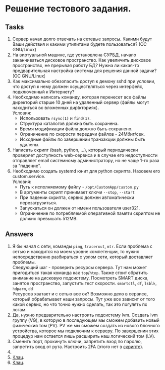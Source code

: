 # Решение тестового задания.

## Tasks

1. Сервер начал долго отвечать на сетевые запросы. Какими будут Ваши действия и
   какими утилитами будете пользоваться? (ОС GNU/Linux)
2. На виртуальной машине, где установлена СУРБД, начало заканчиваться дисковое
   пространство. Как увеличить дисковое пространство, не прерывая работу БД?
   Нужна ли какая-то предварительная настройка системы для решения данной
   задачи? (ОС GNU/Linux)
3. Как максимально обезопасить доступ к демону sshd при условии, что доступ к
   нему должен осуществляться через интерфейс, подключенный к Интернету?
4. Необходимо написать команду, которая перенесет все файлы директорий старше 10
   дней на удаленный сервер (файлы могут находиться во вложенных дирtкториях).\
   Условия:
   - Использовать `rsync(1)` и `find(1)`.
   - Структура каталогов должна быть сохранена.
   - Время модификации файла должно быть сохранено.
   - Ограничение по скорости передачи файлов - 24Мбит/сек.
   - Исходные файлы по завершении транзакции должны быть удалены.
5. Написать скрипт (bash, python, ...), который периодически проверяет
   доступность web-сервиса и в случае его недоступности отправляет email
   системному администратору, но не чаще 1-го раза за "падение".
6. Необходимо создать systemd юнит для python скрипта. Назовем его
   custom.service.\
   Условия:
   - Путь к исполняемому файлу - `/opt/CustomApp/custom.py`
   - В аргументы скрипт принимает ключи `--stop`, `--start`
   - При падении скрипта, сервис должен автоматически перезагрузиться.
   - Запускаться он должен от имени пользователя user321.
   - Ограничение по потребляемой оперативной памяти скриптом не должно превышать
     512MB.

## Answers

1. Я бы начал с сети, команды `ping`, `tracerout`, `mtr`. Если проблема с сетью и
   находится на моем уровне компетенции, то нужно непосредственно разбираться с
   узлом сети, который доставляет проблемы.\
   Следующий шаг - проверить ресурсы сервера. Тут нам может пригодиться
   такая команда как `top`/`htop`. Также стоит обратить внимание на дисковую
   подсистему. Посмотреть SMART диска, занятое пространство, запустить тест
   скорости. `smartctl`, `df`, `lsblk`, `hdparm`, `dd`\
   Ресурсов хватает и с сетью все ок? Возможно дело в сервисе, который
   обрабатывает наши запросы. Тут уже все зависит от того какой сервис,
   но что точно нужно сделать, так это погулять по логам.
2. Да, нужно предварительно настроить подсистему lvm. Создать lvm группу (VG), в
   которую в последующем мы сможем добавить новый физический том (PV). PV же мы
   сможем создать из нового блочного устройства, которое мы подключим к серверу.
   По завершении этих процедур нам остается лишь расширить наш логический том
   (LV).
3. Сменить порт, прокинуть ключи, запретить вход по паролю, запретить вход от
   рута. Настроить 2FA (этого нет в [скрипте](task03.sh)).
4. 
5. [Клац](task05.sh).
6. [Клац](task06.sh).
